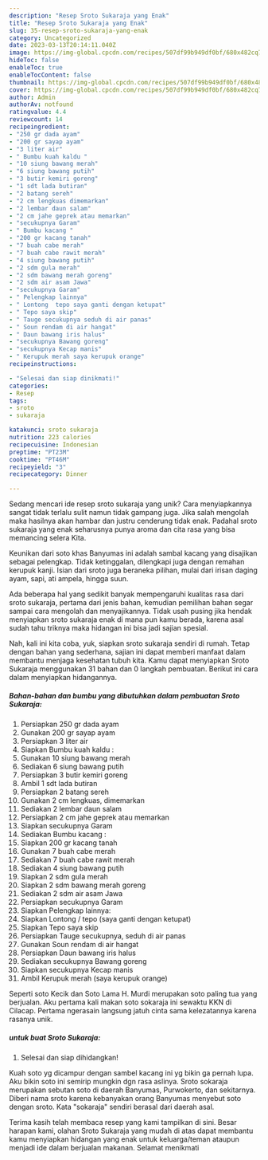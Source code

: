 ```yaml
---
description: "Resep Sroto Sukaraja yang Enak"
title: "Resep Sroto Sukaraja yang Enak"
slug: 35-resep-sroto-sukaraja-yang-enak
category: Uncategorized
date: 2023-03-13T20:14:11.040Z
image: https://img-global.cpcdn.com/recipes/507df99b949df0bf/680x482cq70/sroto-sukaraja-foto-resep-utama.jpg
hideToc: false
enableToc: true
enableTocContent: false
thumbnail: https://img-global.cpcdn.com/recipes/507df99b949df0bf/680x482cq70/sroto-sukaraja-foto-resep-utama.jpg
cover: https://img-global.cpcdn.com/recipes/507df99b949df0bf/680x482cq70/sroto-sukaraja-foto-resep-utama.jpg
author: Admin
authorAv: notfound
ratingvalue: 4.4
reviewcount: 14
recipeingredient:
- "250 gr dada ayam"
- "200 gr sayap ayam"
- "3 liter air"
- " Bumbu kuah kaldu "
- "10 siung bawang merah"
- "6 siung bawang putih"
- "3 butir kemiri goreng"
- "1 sdt lada butiran"
- "2 batang sereh"
- "2 cm lengkuas dimemarkan"
- "2 lembar daun salam"
- "2 cm jahe geprek atau memarkan"
- "secukupnya Garam"
- " Bumbu kacang "
- "200 gr kacang tanah"
- "7 buah cabe merah"
- "7 buah cabe rawit merah"
- "4 siung bawang putih"
- "2 sdm gula merah"
- "2 sdm bawang merah goreng"
- "2 sdm air asam Jawa"
- "secukupnya Garam"
- " Pelengkap lainnya"
- " Lontong  tepo saya ganti dengan ketupat"
- " Tepo saya skip"
- " Tauge secukupnya seduh di air panas"
- " Soun rendam di air hangat"
- " Daun bawang iris halus"
- "secukupnya Bawang goreng"
- "secukupnya Kecap manis"
- " Kerupuk merah saya kerupuk orange"
recipeinstructions:

- "Selesai dan siap dinikmati!"
categories:
- Resep
tags:
- sroto
- sukaraja

katakunci: sroto sukaraja 
nutrition: 223 calories
recipecuisine: Indonesian
preptime: "PT23M"
cooktime: "PT46M"
recipeyield: "3"
recipecategory: Dinner

---
```





Sedang mencari ide resep sroto sukaraja yang unik? Cara menyiapkannya sangat tidak terlalu sulit namun tidak gampang juga. Jika salah mengolah maka hasilnya akan hambar dan justru cenderung tidak enak. Padahal sroto sukaraja yang enak seharusnya punya aroma dan cita rasa yang bisa memancing selera Kita.





Keunikan dari soto khas Banyumas ini adalah sambal kacang yang disajikan sebagai pelengkap. Tidak ketinggalan, dilengkapi juga dengan remahan kerupuk kanji. Isian dari sroto juga beraneka pilihan, mulai dari irisan daging ayam, sapi, ati ampela, hingga suun.

Ada beberapa hal yang sedikit banyak mempengaruhi kualitas rasa dari sroto sukaraja, pertama dari jenis bahan, kemudian pemilihan bahan segar sampai cara mengolah dan menyajikannya. Tidak usah pusing jika hendak menyiapkan sroto sukaraja enak di mana pun kamu berada, karena asal sudah tahu triknya maka hidangan ini bisa jadi sajian spesial.






Nah, kali ini kita coba, yuk, siapkan sroto sukaraja sendiri di rumah. Tetap dengan bahan yang sederhana, sajian ini dapat memberi manfaat dalam membantu menjaga kesehatan tubuh kita. Kamu dapat menyiapkan Sroto Sukaraja menggunakan 31 bahan dan 0 langkah pembuatan. Berikut ini cara dalam menyiapkan hidangannya.

<!--inarticleads1-->

##### Bahan-bahan dan bumbu yang dibutuhkan dalam pembuatan Sroto Sukaraja:

1. Persiapkan 250 gr dada ayam
1. Gunakan 200 gr sayap ayam
1. Persiapkan 3 liter air
1. Siapkan  Bumbu kuah kaldu :
1. Gunakan 10 siung bawang merah
1. Sediakan 6 siung bawang putih
1. Persiapkan 3 butir kemiri goreng
1. Ambil 1 sdt lada butiran
1. Persiapkan 2 batang sereh
1. Gunakan 2 cm lengkuas, dimemarkan
1. Sediakan 2 lembar daun salam
1. Persiapkan 2 cm jahe geprek atau memarkan
1. Siapkan secukupnya Garam
1. Sediakan  Bumbu kacang :
1. Siapkan 200 gr kacang tanah
1. Gunakan 7 buah cabe merah
1. Sediakan 7 buah cabe rawit merah
1. Sediakan 4 siung bawang putih
1. Siapkan 2 sdm gula merah
1. Siapkan 2 sdm bawang merah goreng
1. Sediakan 2 sdm air asam Jawa
1. Persiapkan secukupnya Garam
1. Siapkan  Pelengkap lainnya:
1. Siapkan  Lontong / tepo (saya ganti dengan ketupat)
1. Siapkan  Tepo saya skip
1. Persiapkan  Tauge secukupnya, seduh di air panas
1. Gunakan  Soun rendam di air hangat
1. Persiapkan  Daun bawang iris halus
1. Sediakan secukupnya Bawang goreng
1. Siapkan secukupnya Kecap manis
1. Ambil  Kerupuk merah (saya kerupuk orange)


Seperti soto Kecik dan Soto Lama H. Murdi merupakan soto paling tua yang berjualan. Aku pertama kali makan soto sokaraja ini sewaktu KKN di Cilacap. Pertama ngerasain langsung jatuh cinta sama kelezatannya karena rasanya unik. 

<!--inarticleads2-->

#####  untuk buat Sroto Sukaraja:


1. Selesai dan siap dihidangkan!

Kuah soto yg dicampur dengan sambel kacang ini yg bikin ga pernah lupa. Aku bikin soto ini semirip mungkin dgn rasa aslinya. Sroto sokaraja merupakan sebutan soto di daerah Banyumas, Purwokerto, dan sekitarnya. Diberi nama sroto karena kebanyakan orang Banyumas menyebut soto dengan sroto. Kata &#34;sokaraja&#34; sendiri berasal dari daerah asal. 

Terima kasih telah membaca resep yang kami tampilkan di sini. Besar harapan kami, olahan Sroto Sukaraja yang mudah di atas dapat membantu kamu menyiapkan hidangan yang enak untuk keluarga/teman ataupun menjadi ide dalam berjualan makanan. Selamat menikmati
